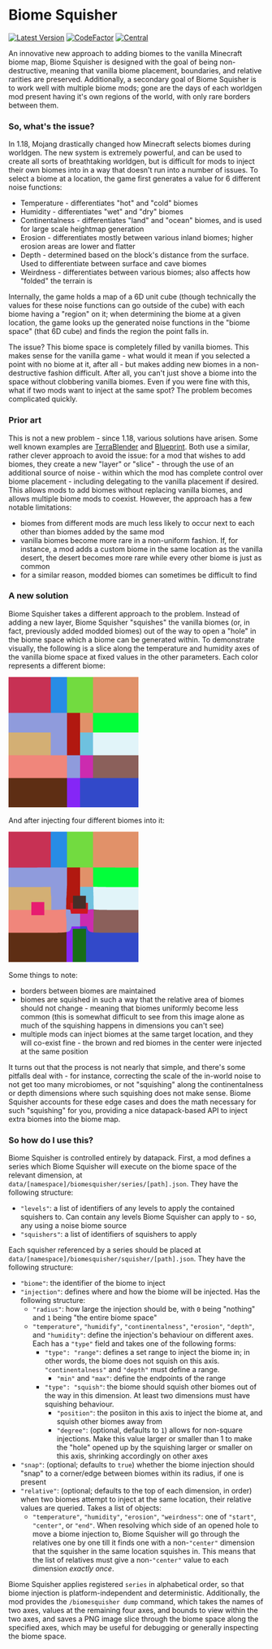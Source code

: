 # Biome Squisher

[![Latest Version](https://img.shields.io/modrinth/v/biomesquisher?label=latest&style=for-the-badge)](https://modrinth.com/mod/biomesquisher)
[![CodeFactor](https://www.codefactor.io/repository/github/lukebemishprojects/biomesquisher/badge?style=for-the-badge)](https://www.codefactor.io/repository/github/lukebemishprojects/biomesquisher)
[![Central](https://img.shields.io/badge/maven_central-blue?style=for-the-badge)](https://central.sonatype.com/search?q=dev.lukebemish.biomesquisher)

An innovative new approach to adding biomes to the vanilla Minecraft biome map, Biome Squisher is designed with the goal
of being non-destructive, meaning that vanilla biome placement, boundaries, and relative rarities are preserved.
Additionally, a secondary goal of Biome Squisher is to work well with multiple biome mods; gone are the days of each
worldgen mod present having it's own regions of the world, with only rare borders between them.

### So, what's the issue?

In 1.18, Mojang drastically changed how Minecraft selects biomes during worldgen. The new system is extremely powerful,
and can be used to create all sorts of breathtaking worldgen, but is difficult for mods to inject their own biomes into
in a way that doesn't run into a number of issues. To select a biome at a location, the game first generates a value for
6 different noise functions:
- Temperature - differentiates "hot" and "cold" biomes
- Humidity - differentiates "wet" and "dry" biomes
- Continentalness - differentiates "land" and "ocean" biomes, and is used for large scale heightmap generation
- Erosion - differentiates mostly between various inland biomes; higher erosion areas are lower and flatter
- Depth - determined based on the block's distance from the surface. Used to differentiate between surface and cave biomes
- Weirdness - differentiates between various biomes; also affects how "folded" the terrain is

Internally, the game holds a map of a 6D unit cube (though technically the values for these noise functions can go
outside of the cube) with each biome having a "region" on it; when determining the biome at a given location, the game
looks up the generated noise functions in the "biome space" (that 6D cube) and finds the region the point falls in.

The issue? This biome space is completely filled by vanilla biomes. This makes sense for the vanilla game - what would
it mean if you selected a point with no biome at it, after all - but makes adding new biomes in a non-destructive fashion
difficult. After all, you can't just shove a biome into the space without clobbering vanilla biomes. Even if you were fine
with this, what if two mods want to inject at the same spot? The problem becomes complicated quickly.

### Prior art

This is not a new problem - since 1.18, various solutions have arisen. Some well known examples are [TerraBlender](https://github.com/Glitchfiend/TerraBlender/)
and [Blueprint](https://github.com/team-abnormals/blueprint). Both use a similar, rather clever approach to avoid the
issue: for a mod that wishes to add biomes, they create a new "layer" or "slice" - through the use of an additional source of noise -
within which the mod has complete control over biome placement - including delegating to the vanilla placement if desired.
This allows mods to add biomes without replacing vanilla biomes, and allows multiple biome mods to coexist. However, the
approach has a few notable limitations:
- biomes from different mods are much less likely to occur next to each other than biomes added by the same mod
- vanilla biomes become more rare in a non-uniform fashion. If, for instance, a mod adds a custom biome in the same location
  as the vanilla desert, the desert becomes more rare while every other biome is just as common
- for a similar reason, modded biomes can sometimes be difficult to find

### A new solution

Biome Squisher takes a different approach to the problem. Instead of adding a new layer, Biome Squisher "squishes" the
vanilla biomes (or, in fact, previously added modded biomes) out of the way to open a "hole" in the biome space which a
biome can be generated within. To demonstrate visually, the following is a slice along the temperature and humidity axes
of the vanilla biome space at fixed values in the other parameters. Each color represents a different biome:

<img alt="original biome space slice" src="/images/original.png" width="256">

And after injecting four different biomes into it:

<img alt="squished biome space slice" src="/images/squished.png" width="256">

Some things to note:
- borders between biomes are maintained
- biomes are squished in such a way that the relative area of biomes should not change - meaning that biomes uniformly become
  less common (this is somewhat difficult to see from this image alone as much of the squishing happens in dimensions you can't see)
- multiple mods can inject biomes at the same target location, and they will co-exist fine - the brown and red biomes in the center
  were injected at the same position

It turns out that the process is not nearly that simple, and there's some pitfalls deal with - for instance, correcting the scale
of the in-world noise to not get too many microbiomes, or not "squishing" along the continentalness or depth dimensions where such
squishing does not make sense. Biome Squisher accounts for these edge cases and does the math necessary for such "squishing" for you,
providing a nice datapack-based API to inject extra biomes into the biome map.

### So how do I use this?

Biome Squisher is controlled entirely by datapack. First, a mod defines a series which Biome Squisher will execute on the biome space
of the relevant dimension, at `data/[namespace]/biomesquisher/series/[path].json`. They have the following structure:
* `"levels"`: a list of identifiers of any levels to apply the contained squishers to. Can contain any levels Biome Squisher can apply to - so, any using a noise biome source
* `"squishers"`: a list of identifiers of squishers to apply

Each squisher referenced by a series should be placed at `data/[namespace]/biomesquisher/squisher/[path].json`. They have the following structure:
* `"biome"`: the identifier of the biome to inject
* `"injection"`: defines where and how the biome will be injected. Has the following structure:
  * `"radius"`: how large the injection should be, with `0` being "nothing" and `1` being "the entire biome space"
  * `"temperature"`, `"humidify"`, `"continentalness"`, `"erosion"`, `"depth"`, and `"humidity"`: define the injection's behaviour on different axes. Each has a `"type"` field and takes one of the following forms:
    * `"type": "range"`: defines a set range to inject the biome in; in other words, the biome does not squish on this axis. `"continentalness"` and `"depth"` must define a range.
      * `"min"` and `"max"`: define the endpoints of the range
    * `"type": "squish"`: the biome should squish other biomes out of the way in this dimension. At least two dimensions must have squishing behaviour.
      * `"position"`: the posiiton in this axis to inject the biome at, and squish other biomes away from
      * `"degree"`: (optional, defaults to `1`) allows for non-square injections. Make this value larger or smaller than 1 to make the "hole" opened up by the squishing larger or smaller on this axis, shrinking accordingly on other axes
* `"snap"`: (optional; defaults to `true`) whether the biome injection should "snap" to a corner/edge between biomes within its radius, if one is present
* `"relative"`: (optional; defaults to the top of each dimension, in order) when two biomes attempt to inject at the same location, their relative values are queried. Takes a list of objects:
  * `"temperature"`, `"humidity"`, `"erosion"`, `"weirdness"`: one of `"start"`, `"center"`, or `"end"`. When resolving which side of an opened hole to move a biome injection to, Biome Squisher will go through the relatives one by one till
    it finds one with a non-`"center"` dimension that the squisher in the same location squishes in. This means that the list of relatives must give a non-`"center"` value to each dimension _exactly once_.

Biome Squisher applies registered `series` in alphabetical order, so that biome injection is platform-independent and
deterministic. Additionally, the mod provides the `/biomesquisher dump` command, which takes the names of two axes,
values at the remaining four axes, and bounds to view within the two axes, and saves a PNG image slice through the biome
space along the specified axes, which may be useful for debugging or generally inspecting the biome space.
